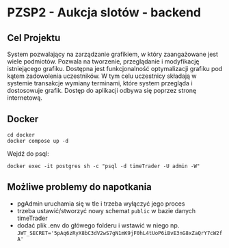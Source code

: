 # PZSP2 - Aukcja slotów - backend

## Cel Projektu
System pozwalający na zarządzanie grafikiem, w który zaangażowane
jest wiele podmiotów. Pozwala na tworzenie, przeglądanie i modyfikację istniejącego
grafiku. Dostępna jest funkcjonalność optymalizacji grafiku pod kątem zadowolenia
uczestników. W tym celu uczestnicy składają w systemie transakcje wymiany terminami,
które system przegląda i dostosowuje grafik. Dostęp do aplikacji odbywa się
poprzez stronę internetową.

## Docker
```
cd docker
docker compose up -d
```
Wejdź do psql:
```
docker exec -it postgres sh -c "psql -d timeTrader -U admin -W"
```


## Możliwe problemy do napotkania
- pgAdmin uruchamia się w tle i trzeba wyłączyć jego proces
- trzeba ustawić/stworzyć nowy schemat `public` w bazie danych timeTrader
- dodać plik .env do główego folderu i wstawić w niego np. `JWT_SECRET='5pAq6zRyX8bC3dV2wS7gN1mK9jF0hL4tUoP6iBvE3nG8xZaQrY7cW2fA'` 